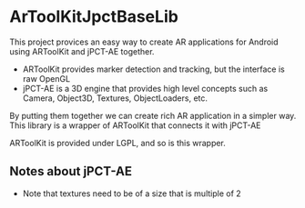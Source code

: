 # ArToolKitJpctBaseLib

This project provices an easy way to create AR applications for Android using ARToolKit and jPCT-AE together.

* ARToolKit provides marker detection and tracking, but the interface is raw OpenGL
* jPCT-AE is a 3D engine that provides high level concepts such as Camera, Object3D, Textures, ObjectLoaders, etc.

By putting them together we can create rich AR application in a simpler way. This library is a wrapper of ARToolKit that connects it with jPCT-AE

ARToolKit is provided under LGPL, and so is this wrapper.

## Notes about jPCT-AE

* Note that textures need to be of a size that is multiple of 2